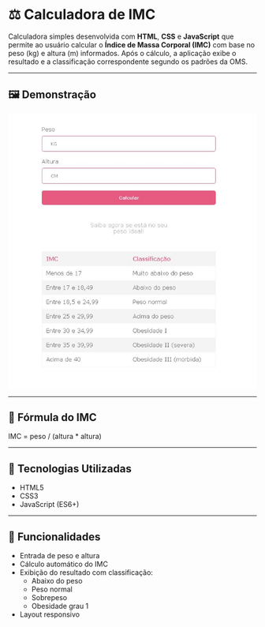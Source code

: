 # ⚖️ Calculadora de IMC

Calculadora simples desenvolvida com **HTML**, **CSS** e **JavaScript** que permite ao usuário calcular o **Índice de Massa Corporal (IMC)** com base no peso (kg) e altura (m) informados. Após o cálculo, a aplicação exibe o resultado e a classificação correspondente segundo os padrões da OMS.

---

## 🖼️ Demonstração

<img src="./imc.JPG" alt="Calc IMC" />

---

## 🧮 Fórmula do IMC

IMC = peso / (altura * altura)

---

## 🚀 Tecnologias Utilizadas

- HTML5
- CSS3
- JavaScript (ES6+)

---

## 📌 Funcionalidades

- Entrada de peso e altura
- Cálculo automático do IMC
- Exibição do resultado com classificação:
  - Abaixo do peso
  - Peso normal
  - Sobrepeso
  - Obesidade grau 1
- Layout responsivo
